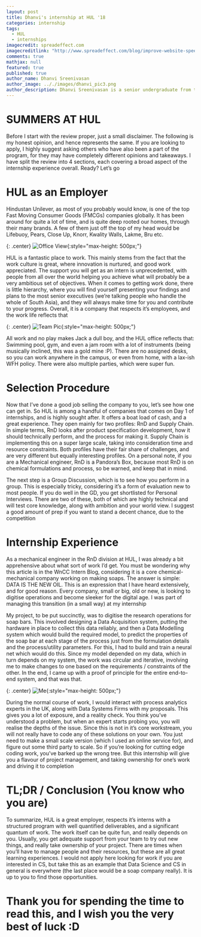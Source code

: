 ```yaml
---
layout: post
title: Dhanvi's internship at HUL '18
categories: internship
tags:
  - HUL
  - internships
imagecredit: spreadeffect.com
imagecreditlink: "http://www.spreadeffect.com/blog/improve-website-speed/"
comments: true
mathjax: null
featured: true
published: true
author_name: Dhanvi Sreenivasan
author_image: .././images/dhanvi_pic3.png
author_description: Dhanvi Sreenivasan is a senior undergraduate from the Mechanical Department. Coder by appearance, but Mechanical at heart, Keyboard Player
---
```



# SUMMERS AT HUL

Before I start with the review proper, just a small disclaimer. The following is my honest opinion, and hence represents the same. If you are looking to apply, I highly suggest asking others who have also been a part of the program, for they may have completely different opinions and takeaways. I have split the review into 4 sections, each covering a broad aspect of the internship experience overall. Ready? Let’s go

# HUL as an Employer

Hindustan Unilever, as most of you probably would know, is one of the top Fast Moving Consumer Goods (FMCGs) companies globally. It has been around for quite a lot of time, and is quite deep rooted our homes, through their many brands. A few of them just off the top of my head would be Lifebuoy, Pears, Close Up, Knorr, Kwality Walls, Lakme, Bru etc.

{: .center}
![Office View](.././images/dhanvi_pic1.png "Office View"){:style="max-height: 500px;"}

HUL is a fantastic place to work. This mainly stems from the fact that the work culture is great, where innovation is nurtured, and good work appreciated. The support you will get as an intern is unprecedented, with people from all over the world helping you achieve what will probably be a very ambitious set of objectives. When it comes to getting work done, there is little hierarchy, where you will find yourself presenting your findings and plans to the most senior executives (we’re talking people who handle the whole of South Asia), and they will always make time for you and contribute to your progress. Overall, it is a company that respects it’s employees, and the work life reflects that

{: .center}
![Team Pic](.././images/dhanvi_pic2.png "Team Pic"){:style="max-height: 500px;"}

All work and no play makes Jack a dull boy, and the HUL office reflects that: Swimming pool, gym, and even a jam room with a lot of instruments (being musically inclined, this was a gold mine :P). There are no assigned desks, so you can work anywhere in the campus, or even from home, with a lax-ish WFH policy. There were also multiple parties, which were super fun. 

# Selection Procedure

Now that I’ve done a good job selling the company to you, let’s see how one can get in. So HUL is among a handful of companies that comes on Day 1 of internships, and is highly sought after. It offers a boat load of cash, and a great experience. They open mainly for two profiles: RnD and Supply Chain. In simple terms, RnD looks after product specification development, how it should technically perform, and the process for making it. Supply Chain is implementing this on a super large scale, taking into consideration time and resource constraints. Both profiles have their fair share of challenges, and are very different but equally interesting profiles. On a personal note, if you are a Mechanical engineer, RnD is a Pandora’s Box, because most RnD is on chemical formulations and process, so be warned, and keep that in mind. 

The next step is a Group Discussion, which is to see how you perform in a group. This is especially tricky, considering it’s a form of evaluation new to most people. If you do well in the GD, you get shortlisted for Personal Interviews. There are two of these, both of which are highly technical and will test core knowledge, along with ambition and your world view. I suggest a good amount of prep if you want to stand a decent chance, due to the competition 

# Internship Experience

As a mechanical engineer in the RnD division at HUL, I was already a bit apprehensive about what sort of work I’d get. You must be wondering why this article is in the WnCC Intern Blog, considering it is a core chemical-mechanical company working on making soaps. The answer is simple: DATA IS THE NEW OIL. This is an expression that I have heard extensively, and for good reason. Every company, small or big, old or new, is looking to digitise operations and become sleeker for the digital age. I was part of managing this transition (in a small way) at my internship

My project, to be put succinctly, was to digitise the research operations for soap bars. This involved designing a Data Acquisition system, putting the hardware in place to collect this data reliably, and then a Data Modelling system which would build the required model, to predict the properties of the soap bar at each stage of the process just from the formulation details and the process/utility parameters. For this, I had to build and train a neural net which would do this. Since my model depended on my data, which in turn depends on my system, the work was circular and iterative, involving me to make changes to one based on the requirements / constraints of the other. In the end, I came up with a proof of principle for the entire end-to-end system, and that was that.

{: .center}
![Me](.././images/dhanvi_pic3.png "Me"){:style="max-height: 500px;"}

During the normal course of work, I would interact with process analytics experts in the UK, along with Data Systems Firms with my proposals. This gives you a lot of exposure, and a reality check. You think you’ve understood a problem, but when an expert starts probing you, you will realise the depths of the issue. Since this is not in it’s core workstream, you will not really have to code any of these solutions on your own. You just need to make a small scale version (which I used an online service for), and figure out some third party to scale. So if you’re looking for cutting edge coding work, you’ve barked up the wrong tree. But this internship will give you a flavour of project management, and taking ownership for one’s work and driving it to completion

# TL;DR / Conclusion (You know who you are)

To summarize, HUL is a great employer, respects it’s interns with a structured program with well quantified deliverables, and a significant quantum of work. The work itself can be quite fun, and really depends on you. Usually, you get adequate support from your team to try out new things, and really take ownership of your project. There are times when you’ll have to manage people and their resources, but these are all great learning experiences. I would not apply here looking for work if you are interested in CS, but take this as an example that Data Science and CS in general is everywhere (the last place would be a soap company really). It is up to you to find those opportunities. 

# Thank you for spending the time to read this, and I wish you the very best of luck :D


